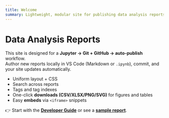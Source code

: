 ```yaml
---
title: Welcome
summary: Lightweight, modular site for publishing data analysis reports via GitHub Pages + MkDocs.
---
```


# Data Analysis Reports

This site is designed for a **Jupyter → Git + GitHub → auto-publish** workflow.  
Author new reports locally in VS Code (Markdown or `.ipynb`), commit, and your site updates automatically.

- Uniform layout + CSS
- Search across reports
- Tags and tag indexes
- One-click **downloads (CSV/XLSX/PNG/SVG)** for figures and tables
- Easy **embeds** via `<iframe>` snippets

👉 Start with the **[Developer Guide](guides/developer-guide.md)** or see a **[sample report](reports/vergunningen-2025/index.md)**.
